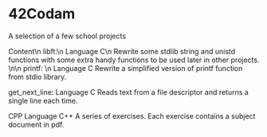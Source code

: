 # 42Codam
A selection of a few school projects

Content\n
libft:\n
Language C\n
Rewrite some stdlib string and unistd functions with some extra handy functions to be used later in other projects.
\n\n
printf: \n
Language C
Rewrite a simplified version of printf function from stdio library.

get_next_line:
Language C
Reads text from a file descriptor and returns a single line each time.

CPP
Language C++
A series of exercises.
Each exercise contains a subject document in pdf.
